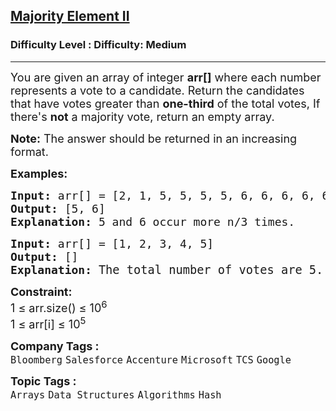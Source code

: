 <h2><a href="https://www.geeksforgeeks.org/problems/majority-vote/1?_gl=1*1oxabic*_up*MQ..*_gs*MQ..&gclid=CjwKCAjw--K_BhB5EiwAuwYoylK5XzDwQqyzmbeNyd6lbwEki04LPSPJ3QfSMrU-U2MbFA0DRoegrBoCPiYQAvD_BwE&gbraid=0AAAAAC9yBkDs_DoJKxMS1sI6NNYmbwb_h">Majority Element II</a></h2><h3>Difficulty Level : Difficulty: Medium</h3><hr><div class="problems_problem_content__Xm_eO"><p><span style="font-size: 18px;">You are given an array of integer <strong>arr[]</strong> where each number represents a vote to a candidate. Return the candidates that have votes greater than <strong>one-third</strong> of the total votes, If there's <strong>not</strong> a majority vote, return an empty array.&nbsp;</span></p>
<p><strong><span style="font-size: 18px;">Note:</span></strong><span style="font-size: 18px;"> The answer should be returned in an increasing format.</span></p>
<p><span style="font-size: 18px;"><strong>Examples:</strong></span></p>
<pre><span style="font-size: 18px;"><strong>Input: </strong>arr[] = [</span><span style="font-size: 18px;">2, 1, 5, 5, 5, 5, 6, 6, 6, 6, 6]
<strong>Output: </strong>[5, 6]
<strong>Explanation: </strong>5 and 6 occur more n/3 times.</span></pre>
<pre><span style="font-size: 18px;"><strong>Input: </strong>arr[] = [1, 2, 3, 4, 5]
<strong>Output: </strong>[]<br><strong>Explanation: </strong></span><span style="font-size: 14pt;">The total number of votes are 5. No candidate occur more than floor (5/3) times. </span></pre>
<p><strong><span style="font-size: 18px;">Constraint:</span></strong><br><span style="font-size: 18px;">1 ≤ arr.size() ≤ 10<sup>6</sup><br></span><span style="font-size: 18px;">1 ≤ arr[i] ≤ 10<sup>5</sup></span></p></div><p><span style=font-size:18px><strong>Company Tags : </strong><br><code>Bloomberg</code>&nbsp;<code>Salesforce</code>&nbsp;<code>Accenture</code>&nbsp;<code>Microsoft</code>&nbsp;<code>TCS</code>&nbsp;<code>Google</code>&nbsp;<br><p><span style=font-size:18px><strong>Topic Tags : </strong><br><code>Arrays</code>&nbsp;<code>Data Structures</code>&nbsp;<code>Algorithms</code>&nbsp;<code>Hash</code>&nbsp;
